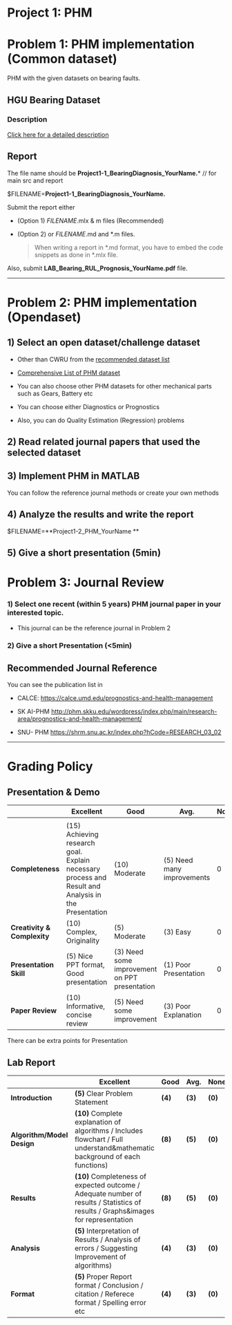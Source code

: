 # Project 1: PHM



# Problem 1:  PHM implementation (Common dataset)

PHM with the given datasets on bearing faults.



## HGU Bearing Dataset

### Description

 [Click here for a detailed description](https://github.com/ykkimhgu/digitaltwinNautomation-src/blob/main/HGU%20Bearing%20Dataset%20Description.md)





##  Report

The file name should be **Project1-1_BearingDiagnosis_YourName.*** // for main src and report



$FILENAME=**Project1-1_BearingDiagnosis_YourName.**



Submit the report either

* (Option 1) $FILENAME$.mlx & m files (Recommended)

* (Option 2) or $FILENAME$.md and *.m files. 

  > When writing a report in *.md format, you have to embed the code snippets as done in *.mlx file.

Also, submit **LAB_Bearing_RUL_Prognosis_YourName.pdf** file.



---







# Problem 2:  PHM implementation (Opendaset)



## 1) Select an open dataset/challenge dataset

* Other than CWRU from the [recommended dataset list]( https://ykkim.gitbook.io/wiki/industrial-ai/phm-dataset)

* [Comprehensive List of PHM dataset](https://github.com/ykkimhgu/digitaltwinNautomation-src/blob/main/PHM%20Dataset%20list%20journal.pdf)

* You can also choose other PHM datasets for other mechanical parts such as Gears, Battery etc

* You can choose either  Diagnostics or Prognostics

* Also, you can do Quality Estimation (Regression) problems

  

  



## 2) Read related journal papers that used the selected dataset



## 3) Implement PHM  in MATLAB

You can follow the reference journal methods or create your own methods



## 4) Analyze the results and write the report

$FILENAME=**Project1-2_PHM_YourName **



## 5) Give a short presentation (5min)







# Problem 3: Journal Review



### 1) Select one recent (within 5 years) PHM journal paper in your interested topic. 

* This journal can be the reference journal in Problem 2

  

### 2) Give a short Presentation (<5min)





## Recommended Journal Reference

You can see the publication list in

* CALCE: https://calce.umd.edu/prognostics-and-health-management

* SK AI-PHM http://phm.skku.edu/wordpress/index.php/main/research-area/prognostics-and-health-management/

* SNU- PHM https://shrm.snu.ac.kr/index.php?hCode=RESEARCH_03_02




---
# Grading Policy



## **Presentation & Demo** 

|                              | **Excellent**                                                | **Good**                                      | **Avg.**                   | **None** |
| ---------------------------- | ------------------------------------------------------------ | --------------------------------------------- | -------------------------- | -------- |
|                              |                                                              |                                               |                            |          |
| **Completeness**             | (15) Achieving research goal. Explain necessary process and Result and Analysis in the Presentation | (10) Moderate                                 | (5) Need many improvements | 0        |
| **Creativity & Complexity**  | (10) Complex, Originality                                    | (5) Moderate                                  | (3) Easy                   | 0        |
| **Presentation Skill**       | (5) Nice PPT format, Good presentation                       | (3) Need some improvement on PPT presentation | (1) Poor Presentation      | 0        |
| **Paper Review**            | (10) Informative, concise  review                             | (5) Need some improvement                     | (3) Poor Explanation       | 0        |

There can be extra points for Presentation

## Lab Report 

|                                            | **Excellent**                                               | **Good**                                                     | **Avg.**                                            |  **None**                |
| ------------------------------------------ | ----------------------------------------------------------- | ------------------------------------------------------------ | --------------------------------------------------- |  ----------------------- |
| **Introduction**                           | **(5)** Clear Problem Statement                             | **(4)**                                                      | **(3)**                                             | **(0)**                       |
| **Algorithm/Model Design**                | **(10)** Complete explanation of algorithms / Includes flowchart / Full understand&mathematic background of each functions) | **(8)**                                            | **(5)**     | **(0)**                       |
| **Results**                               | **(10)** Completeness of expected outcome / Adequate number of results / Statistics of results / Graphs&images for representation | **(8)**                                            | **(5)**     | **(0)**                       |
| **Analysis**                              | **(5)** Interpretation of Results / Analysis of errors / Suggesting Improvement of algorithms) | **(4)**                                            | **(3)**     | **(0)**                       |
| **Format**                                 | **(5)** Proper Report format / Conclusion / citation / Referece format / Spelling error etc    | **(4)**                                            | **(3)**     | **(0)**                       |







